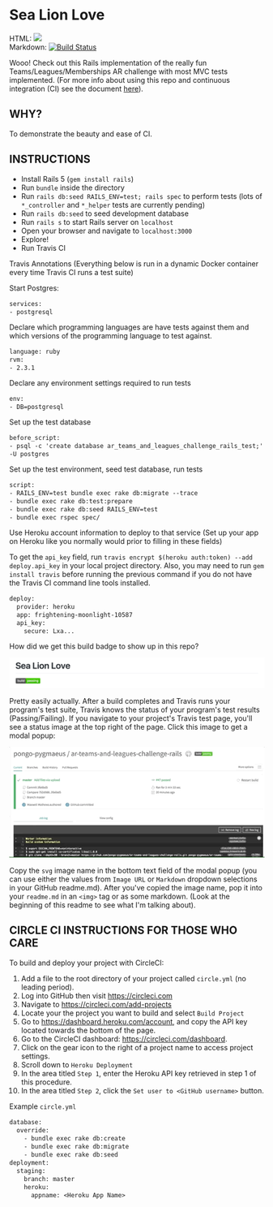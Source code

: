 <h1> Sea Lion Love </h1>

HTML: <img src="https://api.travis-ci.org/pongo-pygmaeus/ar-teams-and-leagues-challenge-rails.svg?branch=master"></img><br>
Markdown: [![Build Status](https://travis-ci.org/pongo-pygmaeus/ar-teams-and-leagues-challenge-rails.svg?branch=master)](https://travis-ci.org/pongo-pygmaeus/ar-teams-and-leagues-challenge-rails)

Wooo! Check out this Rails implementation of the really fun Teams/Leagues/Memberships AR challenge with most MVC tests implemented. (For more info about using this repo and continuous integration (CI) see the document [here](./resources/ci_with_travis.pdf)). 

## WHY?

To demonstrate the beauty and ease of CI. 

## INSTRUCTIONS

* Install Rails 5 (`gem install rails`)
* Run `bundle` inside the directory
* Run `rails db:seed RAILS_ENV=test; rails spec` to perform tests (lots of `*_controller` and `*_helper` tests are currently pending)
* Run `rails db:seed` to seed development database
* Run `rails s` to start Rails server on `localhost`
* Open your browser and navigate to `localhost:3000`
* Explore!
* Run Travis CI

Travis Annotations (Everything below is run in a dynamic Docker container every time Travis CI runs a test suite)

Start Postgres:
```
services:
- postgresql
```
Declare which programming languages are have tests against them and which versions of the programming language to test against.
```
language: ruby
rvm:
- 2.3.1
```

Declare any environment settings required to run tests
```
env:
- DB=postgresql
```

Set up the test database
```
before_script:
- psql -c 'create database ar_teams_and_leagues_challenge_rails_test;' -U postgres
```

Set up the test environment, seed test database, run tests
```
script:
- RAILS_ENV=test bundle exec rake db:migrate --trace
- bundle exec rake db:test:prepare
- bundle exec rake db:seed RAILS_ENV=test
- bundle exec rspec spec/
```

Use Heroku account information to deploy to that service (Set up your app on Heroku like you normally would prior
to filling in these fields)

To get the `api_key` field, run `travis encrypt $(heroku auth:token) --add deploy.api_key` in your local project directory. Also, you may need to run `gem install travis` before running the previous command if you do not have the Travis CI command line tools installed. 
```
deploy:
  provider: heroku
  app: frightening-moonlight-10587
  api_key:
    secure: Lxa...
```

How did we get this build badge to show up in this repo?

<img src="./resources/build_badge.png">

Pretty easily actually. After a build completes and Travis runs your program's test suite, Travis knows the status of your program's test results (Passing/Failing). If you navigate to your project's Travis test page, you'll see a status image at the top right of the page. Click this image to get a modal popup: 

<img src="./resources/badge_selection.gif">

Copy the `svg` image name in the bottom text field of the modal popup (you can use either the values from `Image URL` or `Markdown` dropdown selections in your GitHub readme.md). After you've copied the image name, pop it into your `readme.md` in an `<img>` tag or as some markdown. (Look at the beginning of this readme to see what I'm talking about).

## CIRCLE CI INSTRUCTIONS FOR THOSE WHO CARE

To build and deploy your project with CircleCI:

1. Add a file to the root directory of your project called `circle.yml` (no leading period).
2. Log into GitHub then visit https://circleci.com
3. Navigate to https://circleci.com/add-projects
4. Locate your the project you want to build and select `Build Project`
5. Go to https://dashboard.heroku.com/account, and copy the API key located towards the bottom of the page.
6. Go to the CircleCI dashboard: https://circleci.com/dashboard.
7. Click on the gear icon to the right of a project name to access project settings.
8. Scroll down to `Heroku Deployment`
9. In the area titled `Step 1`, enter the Heroku API key retrieved in step 1 of this procedure.
10. In the area titled `Step 2`, click the `Set user to <GitHub username>` button.

Example `circle.yml`

```
database:
  override:
    - bundle exec rake db:create
    - bundle exec rake db:migrate
    - bundle exec rake db:seed
deployment:
  staging:
    branch: master
    heroku:
      appname: <Heroku App Name>
```

